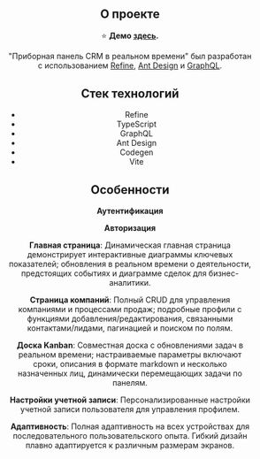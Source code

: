 <div align="center" style="margin: 30px;">

## О проекте

⭐ **Демо [здесь](https://ultra-dashboard.netlify.app).**

"Приборная панель CRM в реальном времени" был разработан с использованием [Refine](https://refine.dev/), [Ant Design](https://ant.design/) и [GraphQL](https://graphql.org/).

## Стек технологий

- Refine
- TypeScript
- GraphQL
- Ant Design
- Codegen
- Vite

## Особенности

**Аутентификация**

**Авторизация**

**Главная страница**: Динамическая главная страница демонстрирует интерактивные диаграммы ключевых показателей; обновления в реальном времени о деятельности, предстоящих событиях и диаграмме сделок для бизнес-аналитики.

**Страница компаний**: Полный CRUD для управления компаниями и процессами продаж; подробные профили с функциями добавления/редактирования, связанными контактами/лидами, пагинацией и поиском по полям.

**Доска Kanban**: Совместная доска с обновлениями задач в реальном времени; настраиваемые параметры включают сроки, описания в формате markdown и несколько назначенных лиц, динамически перемещающих задачи по панелям.

**Настройки учетной записи**: Персонализированные настройки учетной записи пользователя для управления профилем.

**Адаптивность**: Полная адаптивность на всех устройствах для последовательного пользовательского опыта. Гибкий дизайн плавно адаптируется к различным размерам экранов.
